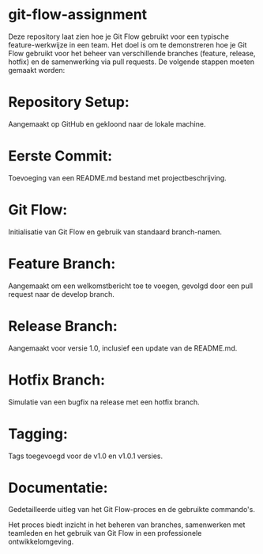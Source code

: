 # git-flow-assignment

Deze repository laat zien hoe je Git Flow gebruikt voor een typische feature-werkwijze in een team. Het doel is om te demonstreren hoe je Git Flow gebruikt voor het beheer van verschillende branches (feature, release, hotfix) en de samenwerking via pull requests. De volgende stappen moeten gemaakt worden:

# Repository Setup:

Aangemaakt op GitHub en gekloond naar de lokale machine.

# Eerste Commit:

Toevoeging van een README.md bestand met projectbeschrijving.

# Git Flow: 

Initialisatie van Git Flow en gebruik van standaard branch-namen.

# Feature Branch: 

Aangemaakt om een welkomstbericht toe te voegen, gevolgd door een pull request naar de develop branch.

# Release Branch: 

Aangemaakt voor versie 1.0, inclusief een update van de README.md.

# Hotfix Branch: 

Simulatie van een bugfix na release met een hotfix branch.

# Tagging: 

Tags toegevoegd voor de v1.0 en v1.0.1 versies.

# Documentatie:

Gedetailleerde uitleg van het Git Flow-proces en de gebruikte commando's.



Het proces biedt inzicht in het beheren van branches, samenwerken met teamleden en het gebruik van Git Flow in een professionele ontwikkelomgeving.

